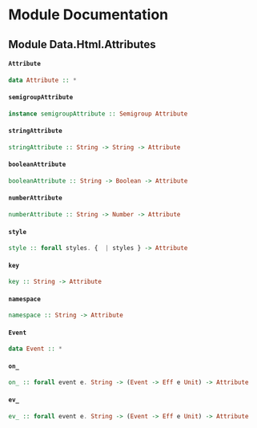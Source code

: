# Module Documentation

## Module Data.Html.Attributes

#### `Attribute`

``` purescript
data Attribute :: *
```


#### `semigroupAttribute`

``` purescript
instance semigroupAttribute :: Semigroup Attribute
```


#### `stringAttribute`

``` purescript
stringAttribute :: String -> String -> Attribute
```


#### `booleanAttribute`

``` purescript
booleanAttribute :: String -> Boolean -> Attribute
```


#### `numberAttribute`

``` purescript
numberAttribute :: String -> Number -> Attribute
```


#### `style`

``` purescript
style :: forall styles. {  | styles } -> Attribute
```


#### `key`

``` purescript
key :: String -> Attribute
```


#### `namespace`

``` purescript
namespace :: String -> Attribute
```


#### `Event`

``` purescript
data Event :: *
```


#### `on_`

``` purescript
on_ :: forall event e. String -> (Event -> Eff e Unit) -> Attribute
```


#### `ev_`

``` purescript
ev_ :: forall event e. String -> (Event -> Eff e Unit) -> Attribute
```




